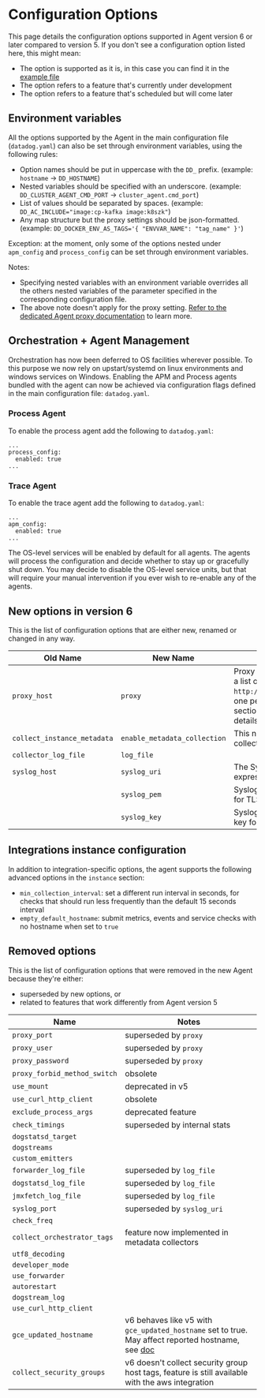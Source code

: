 # Configuration Options

This page details the configuration options supported in Agent version 6 or later
compared to version 5. If you don't see a configuration option listed here, this
might mean:

 * The option is supported as it is, in this case you can find it in the [example file][datadog-yaml]
 * The option refers to a feature that's currently under development
 * The option refers to a feature that's scheduled but will come later

## Environment variables

All the options supported by the Agent in the main configuration file (`datadog.yaml`) can also be set through environment variables, using the following rules:
 * Option names should be put in uppercase with the `DD_` prefix. (example: `hostname` -> `DD_HOSTNAME`)
 * Nested variables should be specified with an underscore. (example: `DD_CLUSTER_AGENT_CMD_PORT` -> `cluster_agent.cmd_port`)
 * List of values should be separated by spaces. (example: `DD_AC_INCLUDE="image:cp-kafka image:k8szk"`)
 * Any map structure but the proxy settings should be json-formatted. (example: `DD_DOCKER_ENV_AS_TAGS='{ "ENVVAR_NAME": "tag_name" }'`)

Exception: at the moment, only some of the options nested under `apm_config` and `process_config` can be set through environment variables.

Notes:
 * Specifying nested variables with an environment variable overrides all the others nested variables of the parameter specified in the corresponding configuration file.
 * The above note doesn't apply for the proxy setting. [Refer to the dedicated Agent proxy documentation](https://docs.datadoghq.com/agent/proxy/#agent-v6) to learn more.

## Orchestration + Agent Management

Orchestration has now been deferred to OS facilities wherever possible. To this purpose
we now rely on upstart/systemd on linux environments and windows services on Windows.
Enabling the APM and Process agents bundled with the agent can now be achieved via
configuration flags defined in the main configuration file: `datadog.yaml`.

### Process Agent
To enable the process agent add the following to `datadog.yaml`:
```
...
process_config:
  enabled: true
...
```

### Trace Agent
To enable the trace agent add the following to `datadog.yaml`:
```
...
apm_config:
  enabled: true
...
```

The OS-level services will be enabled by default for all agents. The agents will process
the configuration and decide whether to stay up or gracefully shut down. You may decide
to disable the OS-level service units, but that will require your manual intervention if
you ever wish to re-enable any of the agents.


## New options in version 6

This is the list of configuration options that are either new, renamed or changed
in any way.

| Old Name | New Name | Notes |
| --- | --- | --- |
| `proxy_host`  | `proxy`  | Proxy settings are now expressed as a list of URIs like `http://user:password@proxyurl:port`, one per transport type (see the `proxy` section of [datadog.yaml][datadog-yaml] for more details). |
| `collect_instance_metadata` | `enable_metadata_collection` | This now enabled the new metadata collection mechanism |
| `collector_log_file` | `log_file` ||
| `syslog_host`  | `syslog_uri`  | The Syslog configuration is now expressed as an URI |
|| `syslog_pem`  | Syslog configuration client certificate for TLS client validation |
|| `syslog_key`  | Syslog configuration client private key for TLS client validation |


## Integrations instance configuration

In addition to integration-specific options, the agent supports the following
advanced options in the `instance` section:

* `min_collection_interval`: set a different run interval in seconds, for checks
that should run less frequently than the default 15 seconds interval
* `empty_default_hostname`: submit metrics, events and service checks with no
hostname when set to `true`

## Removed options

This is the list of configuration options that were removed in the new Agent
because they're either:
* superseded by new options, or
* related to features that work differently from Agent version 5

| Name | Notes |
| --- | --- |
| `proxy_port` | superseded by `proxy` |
| `proxy_user` | superseded by `proxy` |
| `proxy_password` | superseded by `proxy` |
| `proxy_forbid_method_switch` | obsolete |
| `use_mount` | deprecated in v5 |
| `use_curl_http_client` | obsolete |
| `exclude_process_args` | deprecated feature |
| `check_timings` | superseded by internal stats |
| `dogstatsd_target` | |
| `dogstreams` | |
| `custom_emitters` | |
| `forwarder_log_file` | superseded by `log_file` |
| `dogstatsd_log_file` | superseded by `log_file` |
| `jmxfetch_log_file` | superseded by `log_file` |
| `syslog_port` | superseded by `syslog_uri` |
| `check_freq` | |
| `collect_orchestrator_tags` | feature now implemented in metadata collectors |
| `utf8_decoding` | |
| `developer_mode` | |
| `use_forwarder` | |
| `autorestart` | |
| `dogstream_log` | |
| `use_curl_http_client` | |
| `gce_updated_hostname` | v6 behaves like v5 with `gce_updated_hostname` set to true. May affect reported hostname, see [doc][gce-hostname] |
| `collect_security_groups` | v6 doesn't collect security group host tags, feature is still available with the aws integration  |

[datadog-yaml]: https://raw.githubusercontent.com/DataDog/datadog-agent/master/pkg/config/config_template.yaml
[gce-hostname]: changes.md#gce-hostname
